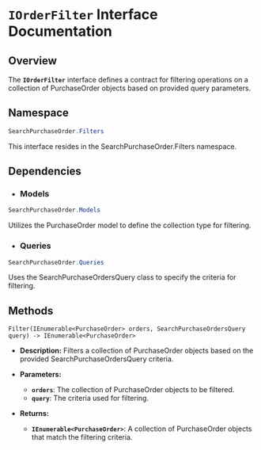 # `IOrderFilter` Interface Documentation

## Overview

The **`IOrderFilter`** interface defines a contract for filtering operations on a collection of PurchaseOrder objects based on provided query parameters.
## Namespace

```csharp
SearchPurchaseOrder.Filters
```
This interface resides in the SearchPurchaseOrder.Filters namespace.

## Dependencies

- ### Models
```csharp
SearchPurchaseOrder.Models
```
Utilizes the PurchaseOrder model to define the collection type for filtering.

- ### Queries
```csharp
SearchPurchaseOrder.Queries
```
Uses the SearchPurchaseOrdersQuery class to specify the criteria for filtering.

## Methods

`Filter(IEnumerable<PurchaseOrder> orders, SearchPurchaseOrdersQuery query) -> IEnumerable<PurchaseOrder>`
- **Description:** Filters a collection of PurchaseOrder objects based on the provided SearchPurchaseOrdersQuery criteria.

- **Parameters:**

   - **`orders`**: The collection of PurchaseOrder objects to be filtered.
   - **`query`**: The criteria used for filtering.
  
- **Returns:**
    - **`IEnumerable<PurchaseOrder>`**: A collection of PurchaseOrder objects that match the filtering criteria.